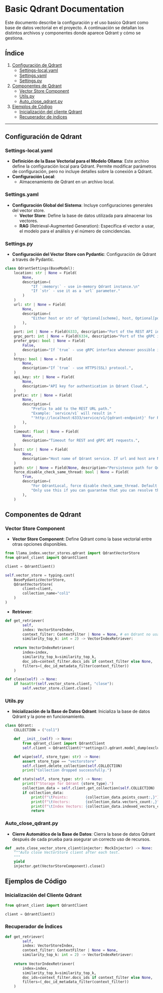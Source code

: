# Basic Qdrant Documentation

Este documento describe la configuración y el uso basico Qdrant como base de datos vectorial en el proyecto. A continuación se detallan los distintos archivos y componentes donde aparece Qdrant y cómo se gestiona.

## Índice

1. [Configuración de Qdrant](#configuracion-de-qdrant)
    - [Settings-local.yaml](#settings-local-yaml)
    - [Settings.yaml](#settings-yaml)
    - [Settings.py](#settings-py)
2. [Componentes de Qdrant](#componentes-de-qdrant)
    - [Vector Store Component](#vector-store-component)
    - [Utils.py](#utils-py)
    - [Auto_close_qdrant.py](#auto-close-qdrant-py)
3. [Ejemplos de Código](#ejemplos-de-codigo)
    - [Inicialización del cliente Qdrant](#inicializacion-del-cliente-qdrant)
    - [Recuperador de índices](#recuperador-de-indices)

---

## Configuración de Qdrant <a name="configuracion-de-qdrant"></a>

### Settings-local.yaml

- **Definición de la Base Vectorial para el Modelo Ollama**: Este archivo define la configuración local para Qdrant. Permite modificar parámetros de configuración, pero no incluye detalles sobre la conexión a Qdrant.
- **Configuración Local**:
  - Almacenamiento de Qdrant en un archivo local.

### Settings.yaml

- **Configuración Global del Sistema**: Incluye configuraciones generales del vector store.
  - **Vector Store**: Define la base de datos utilizada para almacenar los vectores.
  - **RAG** (Retrieval-Augmented Generation): Especifica el vector a usar, el modelo para el análisis y el número de coincidencias.

### Settings.py

- **Configuración del Vector Store con Pydantic**: Configuración de Qdrant a través de Pydantic.

```python
class QdrantSettings(BaseModel):
    location: str | None = Field(
        None,
        description=(
            "If `:memory:` - use in-memory Qdrant instance.\n"
            "If `str` - use it as a `url` parameter."
        )
    )
    url: str | None = Field(
        None,
        description=(
            "Either host or str of 'Optional[scheme], host, Optional[port], Optional[prefix]'."
        ),
    )
    port: int | None = Field(6333, description="Port of the REST API interface.")
    grpc_port: int | None = Field(6334, description="Port of the gRPC interface.")
    prefer_grpc: bool | None = Field(
        False,
        description="If `true` - use gRPC interface whenever possible in custom methods.",
    )
    https: bool | None = Field(
        None,
        description="If `true` - use HTTPS(SSL) protocol.",
    )
    api_key: str | None = Field(
        None,
        description="API key for authentication in Qdrant Cloud.",
    )
    prefix: str | None = Field(
        None,
        description=(
            "Prefix to add to the REST URL path."
            "Example: `service/v1` will result in "
            "'http://localhost:6333/service/v1/{qdrant-endpoint}' for REST API."
        ),
    )
    timeout: float | None = Field(
        None,
        description="Timeout for REST and gRPC API requests.",
    )
    host: str | None = Field(
        None,
        description="Host name of Qdrant service. If url and host are None, set to 'localhost'.",
    )
    path: str | None = Field(None, description="Persistence path for QdrantLocal.")
    force_disable_check_same_thread: bool | None = Field(
        True,
        description=(
            "For QdrantLocal, force disable check_same_thread. Default: `True`"
            "Only use this if you can guarantee that you can resolve the thread safety outside QdrantClient."
        ),
    )
```

## Componentes de Qdrant <a name="componentes-de-qdrant"></a>

### Vector Store Component <a name="vector-store-component"></a>

- **Vector Store Component**: Define Qdrant como la base vectorial entre otras opciones disponibles.

```python
from llama_index.vector_stores.qdrant import QdrantVectorStore
from qdrant_client import QdrantClient

client = QdrantClient()

self.vector_store = typing.cast(
    BasePydanticVectorStore,
    QdrantVectorStore(
        client=client,
        collection_name="col1"
    )
)
```

- **Retriever**:

```python
def get_retriever(
        self,
        index: VectorStoreIndex,
        context_filter: ContextFilter | None = None, # en Qdrant no usamos filtros
        similarity_top_k: int = 2) -> VectorIndexRetriever:
    
    return VectorIndexRetriever(
        index=index,
        similarity_top_k=similarity_top_k,
        doc_ids=context_filter.docs_ids if context_filter else None,
        filters=(_doc_id_metadata_filter(context_filter))
    )

def close(self) -> None:
    if hasattr(self.vector_store.client, "close"):
        self.vector_store.client.close()
```

### Utils.py <a name="utils-py"></a>

- **Inicialización de la Base de Datos Qdrant**: Inicializa la base de datos Qdrant y la pone en funcionamiento.

```python
class Qdrant:
    COLLECTION = ("col1")

    def __init__(self) -> None:
        from qdrant_client import QdrantClient  
        self.client = QdrantClient(**settings().qdrant.model_dump(exclude_none=True))

    def wipe(self, store_type: str) -> None:
        assert store_type == "vectorstore"
        self.client.delete_collection(self.COLLECTION)
        print("Collection dropped successfully.")

    def stats(self, store_type: str) -> None:
        print(f"Storage for Qdrant {store_type}.")
        collection_data = self.client.get_collection(self.COLLECTION)
        if collection_data:
            print(f"\tPoints:        {collection_data.points_count:,}")
            print(f"\tVectors:       {collection_data.vectors_count:,}")
            print(f"\tIndex Vectors: {collection_data.indexed_vectors_count:,}")
            return
```

### Auto_close_qdrant.py <a name="auto-close-qdrant-py"></a>

- **Cierre Automático de la Base de Datos**: Cierra la base de datos Qdrant después de cada prueba para asegurar un correcto uso de recursos.

```python
def _auto_close_vector_store_client(injector: MockInjector) -> None:
    """Auto close VectorStore client after each test.
    """
    yield
    injector.get(VectorStoreComponent).close()
```

## Ejemplos de Código <a name="ejemplos-de-codigo"></a>

### Inicialización del Cliente Qdrant <a name="inicializacion-del-cliente-qdrant"></a>

```python
from qdrant_client import QdrantClient

client = QdrantClient()
```

### Recuperador de Índices <a name="recuperador-de-indices"></a>

```python
def get_retriever(
        self,
        index: VectorStoreIndex,
        context_filter: ContextFilter | None = None,
        similarity_top_k: int = 2) -> VectorIndexRetriever:
    
    return VectorIndexRetriever(
        index=index,
        similarity_top_k=similarity_top_k,
        doc_ids=context_filter.docs_ids if context_filter else None,
        filters=(_doc_id_metadata_filter(context_filter))
    )
```


